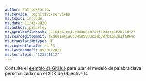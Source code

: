 ```yaml
---
author: PatrickFarley
ms.service: cognitive-services
ms.topic: include
ms.date: 11/03/2020
ms.author: pafarley
ms.openlocfilehash: 66184e67ce42e3d8a5e0720f304eac6f2b75df27
ms.sourcegitcommit: f2d0e1e91a6c345858d3c21b387b15e3b1fa8b4c
ms.translationtype: HT
ms.contentlocale: es-ES
ms.lasthandoff: 09/07/2021
ms.locfileid: "123541112"
---
```

Consulte el [ejemplo de GitHub](https://github.com/Azure-Samples/cognitive-services-speech-sdk/blob/b4257370e1d799f0b8b64be9bf2a34cad8b1a251/samples/objective-c/ios/speech-samples/speech-samples/ViewController.m#L585) para usar el modelo de palabra clave personalizada con el SDK de Objective C.